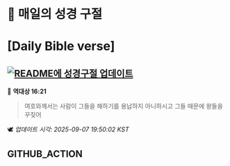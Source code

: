 # 🙏 매일의 성경 구절
# [Daily Bible verse]
## [![README에 성경구절 업데이트](https://github.com/DONGSUKA/first_test/actions/workflows/update-readme-bible.yml/badge.svg)](https://github.com/DONGSUKA/first_test/actions/workflows/update-readme-bible.yml)
<!-- START_BIBLE_VERSE -->
📖 **역대상 16:21**
> 여호와께서는 사람이 그들을 해하기를 용납하지 아니하시고 그들 때문에 왕들을 꾸짖어

🕊️ _업데이트 시각: 2025-09-07 19:50:02 KST_
  <!-- END_BIBLE_VERSE -->
## GITHUB_ACTION
